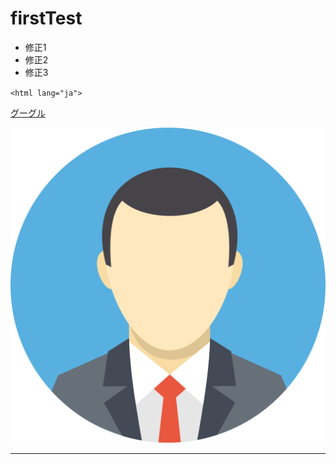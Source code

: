 # firstTest

* 修正1
* 修正2
* 修正3

`<html lang="ja">`

[グーグル](http://google.com)

![avatar](images/icon.png)

-----